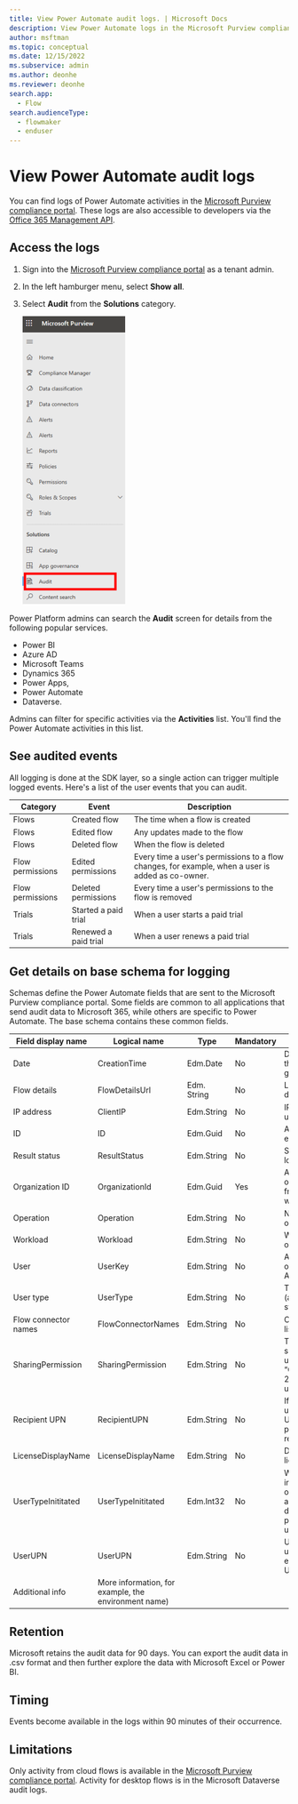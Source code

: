 ```yaml
---
title: View Power Automate audit logs. | Microsoft Docs
description: View Power Automate logs in the Microsoft Purview compliance portal.
author: msftman
ms.topic: conceptual
ms.date: 12/15/2022
ms.subservice: admin
ms.author: deonhe
ms.reviewer: deonhe
search.app: 
  - Flow
search.audienceType: 
  - flowmaker
  - enduser
---
```

# View Power Automate audit logs

You can find logs of Power Automate activities in the [Microsoft Purview compliance portal](https://compliance.microsoft.com/). These logs are also accessible to developers via the [Office 365 Management API](/office/office-365-management-api/office-365-management-apis-overview).

## Access the logs

1. Sign into the [Microsoft Purview compliance portal](https://compliance.microsoft.com/) as a tenant admin.
1. In the left hamburger menu, select **Show all**.
1. Select **Audit** from the **Solutions** category.

    ![Select audit from the menu.](./media/audit-logs/show-all.png)

Power Platform admins can search the **Audit** screen for details from the following popular services.

- Power BI
- Azure AD
- Microsoft Teams
- Dynamics 365
- Power Apps,
- Power Automate
- Dataverse.

Admins can filter for specific activities via the **Activities** list. You'll find the Power Automate activities in this list.

## See audited events

All logging is done at the SDK layer, so a single action can trigger multiple logged events. Here's a list of the user events that you can audit.

| Category | Event | Description |
|-|-|-|
|Flows | Created flow | The time when a flow is created|
|Flows | Edited flow | Any updates made to the flow|
|Flows | Deleted flow | When the flow is deleted|
|Flow permissions | Edited permissions | Every time a user's permissions to a flow changes, for example, when a user is added as co-owner.|
|Flow permissions | Deleted permissions | Every time a user's permissions to the flow is removed|
|Trials | Started a paid trial | When a user starts a paid trial|
|Trials | Renewed a paid trial | When a user renews a paid trial|

## Get details on base schema for logging

Schemas define the Power Automate fields that are sent to the Microsoft Purview compliance portal. Some fields are common to all applications that send audit data to Microsoft 365, while others are specific to Power Automate. The base schema contains these common fields.

|Field display name | Logical name | Type | Mandatory | Description|
|-|-|-|-|-|
|Date | CreationTime | Edm.Date | No | Date and time when the log was generated in UTC|
|Flow details | FlowDetailsUrl | Edm. String | No | Link to the flow’s details page|
|IP address | ClientIP | Edm.String | No | IP address of the user’s device|
|ID | ID | Edm.Guid | No | A unique GUID for every row logged|
|Result status | ResultStatus | Edm.String | No | Status of the row logged|
|Organization ID | OrganizationId | Edm.Guid | Yes | A unique identifier of the organization from which the log was generated|
|Operation | Operation | Edm.String | No | Name of an operation|
|Workload | Workload | Edm.String | No | Workload of an operation|
|User | UserKey | Edm.String | No | A unique identifier of the user in Azure AD|
|User type | UserType | Edm.String | No | The audit type (admin, regular, or system)|
|Flow connector names | FlowConnectorNames | Edm.String | No | Connector names listed in the flow|
|SharingPermission | SharingPermission | Edm.String | No | Type of permission shared with another user (3 = “Owner”/ReadWrite, 2 = "Run-only user"/Read)|
|Recipient UPN | RecipientUPN | Edm.String | No | If permission was updated, shows the UPN of the permission recipient|
|LicenseDisplayName | LicenseDisplayName | Edm.String | No | Display name of the license|
|UserTypeInititated | UserTypeInititated | Edm.Int32 | No | Which type of user initiated the operation - applicable for delete flow, edit permissions (1 = user, 2 = admin)|
|UserUPN | UserUPN | Edm.String | No | Unique ID of the user. Always equivalent to UserKey|
|Additional info | More information, for example, the environment name)|

## Retention

Microsoft retains the audit data for 90 days. You can export the audit data in .csv format and then further explore the data with Microsoft Excel or Power BI.

## Timing

Events become available in the logs within 90 minutes of their occurrence.

## Limitations

Only activity from cloud flows is available in the [Microsoft Purview compliance portal](https://compliance.microsoft.com/). Activity for desktop flows is in the Microsoft Dataverse audit logs.
